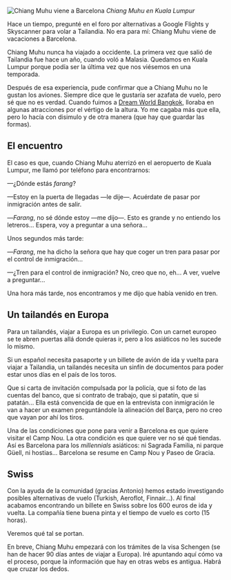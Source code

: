 ![Chiang Muhu viene a Barcelona](https://lh3.googleusercontent.com/uig5IYFpWGQBny_qk7stTDfrzx1hCZ6uS9wFaHPFL4YEo95Er0KivOsczVr52hDcG-BzyWAajQrSq3x7b4ZEWYOlco8kjUshObLpQEcGaAE993RbwEgObr87P0Q9s7wKMTHM4FfrNjQlS2LHRlnBZbVTSifyhjY_4IT-MIpjc8uPWSffvZnaZi_OPuKp2gP1eP3czkqeGXgWvWbSXQ1Vol4AOgFnPa-sBc8p2lZEIIZeXrYmmWrCzZf2_fnia30x_Pf2F5mnb9pWhtjo7D2OYTgnIHzI8-LGPmMXJrBXeUd5-hzwCSUxroxClfg5jqRIGw5i-dKJxpDPdhXJs0F3vKU89O3qyMPgtdost8zgStPRFgW2QikIVx1p01BZmRTPSGGDdF6PM6fe96CorS_lO3Rkr6l-8E7LFD6Pi3ixDIiaIGV4bEQyrIqI31d0ppSFJpBfN53gjkLYu77zjVSln9C50lP4aRaDX6ukCxoo7KJacvDF1GlhZa2ypcxqK09vTNQSV7IoQoKcbHUzWvvLsPlzH93lYtASe9wiIS6jQiIvfNSxTl0zdEL_K8KMINayzIoYTN7GHa-YrCedZHX_sKfTXT-Re5arVO3xvt-AlQbziiLtBapjce2OfjaNUax6tABuxZXhtC8ALbnqZJIFQOUVi6Qq_hI238cOsHmj1iAZCBBmybMUB1hhDg=w800-no)
*Chiang Muhu en Kuala Lumpur*

Hace un tiempo, pregunté en el foro por alternativas a Google Flights y Skyscanner para volar a Tailandia. No era para mí: Chiang Muhu viene de vacaciones a Barcelona.

Chiang Muhu nunca ha viajado a occidente. La primera vez que salió de Tailandia fue hace un año, cuando voló a Malasia. Quedamos en Kuala Lumpur porque podía ser la última vez que nos viésemos en una temporada.

Después de esa experiencia, pude confirmar que a Chiang Muhu no le gustan los aviones. Siempre dice que le gustaría ser azafata de vuelo, pero sé que no es verdad. Cuando fuimos a [Dream World Bangkok](https://nomoresheet.es/dream-world-bangkok), lloraba en algunas atracciones por el vértigo de la altura. Yo me cagaba más que ella, pero lo hacía con disimulo y de otra manera (que hay que guardar las formas).

## El encuentro

El caso es que, cuando Chiang Muhu aterrizó en el aeropuerto de Kuala Lumpur, me llamó por teléfono para encontrarnos:

—¿Dónde estás *farang*?

—Estoy en la puerta de llegadas —le dije—. Acuérdate de pasar por inmigración antes de salir.

—*Farang*, no sé dónde estoy —me dijo—. Esto es grande y no entiendo los letreros... Espera, voy a preguntar a una señora...

Unos segundos más tarde:

—*Farang*, me ha dicho la señora que hay que coger un tren para pasar por el control de inmigración... 

—¿Tren para el control de inmigración? No, creo que no, eh... A ver, vuelve a preguntar...

Una hora más tarde, nos encontramos y me dijo que había venido en tren.

## Un tailandés en Europa

Para un tailandés, viajar a Europa es un privilegio. Con un carnet europeo se te abren puertas allá donde quieras ir, pero a los asiáticos no les sucede lo mismo.

Si un español necesita pasaporte y un billete de avión de ida y vuelta para viajar a Tailandia, un tailandés necesita un sinfín de documentos para poder estar unos días en el país de los toros. 

Que si carta de invitación compulsada por la policía, que si foto de las cuentas del banco, que si contrato de trabajo, que si patatín, que si patatán... Ella está convencida de que en la entrevista con inmigración le van a hacer un examen preguntándole la alineación del Barça, pero no creo que vayan por ahí los tiros.

Una de las condiciones que pone para venir a Barcelona es que quiere visitar el Camp Nou. La otra condición es que quiere ver no sé qué tiendas. Así es Barcelona para los *millennials* asiáticos: ni Sagrada Familia, ni parque Güell, ni hostias... Barcelona se resume en Camp Nou y Paseo de Gracia.

## Swiss

Con la ayuda de la comunidad (gracias Antonio) hemos estado investigando posibles alternativas de vuelo (Turkish, Aeroflot, Finnair...). Al final acabamos encontrando un billete en Swiss sobre los 600 euros de ida y vuelta. La compañía tiene buena pinta y el tiempo de vuelo es corto (15 horas).

Veremos qué tal se portan. 

En breve, Chiang Muhu empezará con los trámites de la visa Schengen (se han de hacer 90 días antes de viajar a Europa). Iré apuntando aquí cómo va el proceso, porque la información que hay en otras webs es antigua. Habrá que cruzar los dedos. 